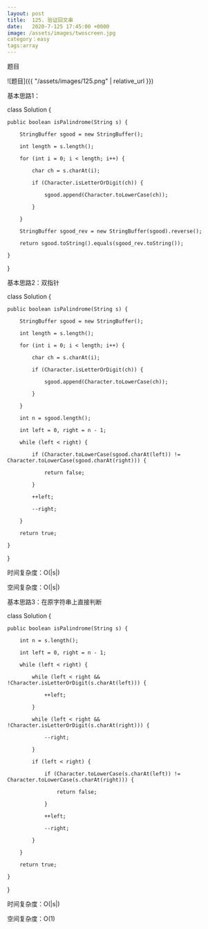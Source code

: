 ```yaml
---
layout: post
title:  125. 验证回文串
date:   2020-7-125 17:45:00 +0000
image: /assets/images/twoscreen.jpg
category：easy
tags:array
---
```

题目

![题目]({{ "/assets/images/125.png" | relative_url }})



基本思路1：

class Solution {

    public boolean isPalindrome(String s) {
	
        StringBuffer sgood = new StringBuffer();
		
        int length = s.length();
		
        for (int i = 0; i < length; i++) {
		
            char ch = s.charAt(i);
			
            if (Character.isLetterOrDigit(ch)) {
			
                sgood.append(Character.toLowerCase(ch));
				
            }
			
        }
		
        StringBuffer sgood_rev = new StringBuffer(sgood).reverse();
		
        return sgood.toString().equals(sgood_rev.toString());
		
    }
	
}



基本思路2：双指针

class Solution {

    public boolean isPalindrome(String s) {
	
        StringBuffer sgood = new StringBuffer();
		
        int length = s.length();
		
        for (int i = 0; i < length; i++) {
		
            char ch = s.charAt(i);
			
            if (Character.isLetterOrDigit(ch)) {
			
                sgood.append(Character.toLowerCase(ch));
				
            }
			
        }
		
        int n = sgood.length();
		
        int left = 0, right = n - 1;
		
        while (left < right) {
		
            if (Character.toLowerCase(sgood.charAt(left)) != Character.toLowerCase(sgood.charAt(right))) {
			
                return false;
				
            }
			
            ++left;
			
            --right;
			
        }
		
        return true;
		
    }
	
}

时间复杂度：O(|s|)

空间复杂度：O(|s|)



基本思路3：在原字符串上直接判断

class Solution {

    public boolean isPalindrome(String s) {
	
        int n = s.length();
		
        int left = 0, right = n - 1;
		
        while (left < right) {
		
            while (left < right && !Character.isLetterOrDigit(s.charAt(left))) {
			
                ++left;
				
            }
			
            while (left < right && !Character.isLetterOrDigit(s.charAt(right))) {
			
                --right;
				
            }
			
            if (left < right) {
			
                if (Character.toLowerCase(s.charAt(left)) != Character.toLowerCase(s.charAt(right))) {
				
                    return false;
					
                }
				
                ++left;
				
                --right;
				
            }
			
        }
		
        return true;
		
    }
	
}

时间复杂度：O(|s|)

空间复杂度：O(1)